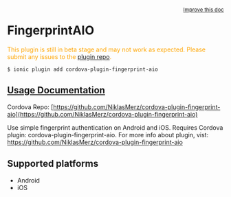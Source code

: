 
<a style="float:right;font-size:12px;" href="http://github.com/driftyco/ionic-native/edit/master/src/@ionic-native/plugins/fingerprint-aio/index.ts#L13">
  Improve this doc
</a>

# FingerprintAIO
<!-- end header block -->

<p style="color:orange">
  This plugin is still in beta stage and may not work as expected. Please
  submit any issues to the <a target="_blank"
  href="/issues">plugin repo</a>.
</p>

```
$ ionic plugin add cordova-plugin-fingerprint-aio
```

## [Usage Documentation](https://ionicframework.com/docs/v2/native/fingerprint-aio/)

Cordova Repo: [https://github.com/NiklasMerz/cordova-plugin-fingerprint-aio](https://github.com/NiklasMerz/cordova-plugin-fingerprint-aio)

<!-- description -->
Use simple fingerprint authentication on Android and iOS.
Requires Cordova plugin: cordova-plugin-fingerprint-aio. For more info about plugin, vist: https://github.com/NiklasMerz/cordova-plugin-fingerprint-aio

<!-- @platforms tag -->
## Supported platforms

- Android
- iOS

<!-- @platforms tag end -->
<!-- end for prop in method.decorators[0].argumentInfo -->
<!-- end content block -->
<!-- end body block -->
